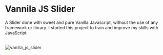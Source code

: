 # Vannila JS Slider

A Slider done with sweet and pure Vanilla Javascript, without the use of any framework or library.
I started this project to train and improve my skills with JavaScript<br><br>

![vanilla_js_slider](http://www.jolijoli.com.br/wp-content/uploads/2018/03/print_slider.jpg)
